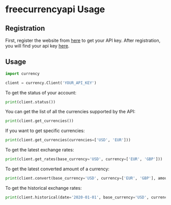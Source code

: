 # freecurrencyapi Usage

## Registration
First, register the website from [here](https://freecurrencyapi.net/register) to get your API key.
After registration, you will find your api key [here](https://freecurrencyapi.net/dashboard).


## Usage
```python
import currency

client = currency.Client('YOUR_API_KEY')
```
To get the status of your account:
```python
print(client.status())
```
You can get the list of all the currencies supported by the API:
```python
print(client.get_currencies())
```
If you want to get specific currencies:
```python
print(client.get_currencies(currencies=['USD', 'EUR']))
```
To get the latest exchange rates:
```python
print(client.get_rates(base_currency='USD', currency=['EUR', 'GBP']))
```
To get the latest converted amount of a currency:
```python
print(client.convert(base_currency='USD', currency=['EUR', 'GBP'], amount=10))
```
To get the historical exchange rates:
```python
print(client.historical(date='2020-01-01', base_currency='USD', currencies=['EUR', 'GBP'], amount=10))
```

